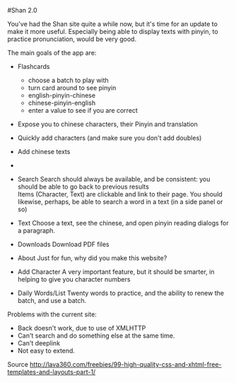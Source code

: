 #Shan 2.0

You've had the Shan site quite a while now, but it's time for an update to make it more useful. 
Especially being able to display texts with pinyin, to practice pronunciation, would be very good.

The main goals of the app are:

- Flashcards
  - choose a batch to play with
  - turn card around to see pinyin
  - english-pinyin-chinese
  - chinese-pinyin-english
  - enter a value to see if you are correct
- Expose you to chinese characters, their Pinyin and translation
- Quickly add characters (and make sure you don't add doubles)
- Add chinese texts
- 

- Search
  Search should always be available, and be consistent: you should be able to go back to previous results  
  Items (Character, Text) are clickable and link to their page.
  You should likewise, perhaps, be able to search a word in a text (in a side panel or so)
- Text
  Choose a text, see the chinese, and open pinyin reading dialogs for a paragraph.
- Downloads
  Download PDF files
- About
  Just for fun, why did you make this website?
- Add Character
  A very important feature, but it should be smarter, in helping to give you character numbers
- Daily Words/List
  Twenty words to practice, and the ability to renew the batch, and use a batch.


Problems with the current site:

- Back doesn't work, due to use of XMLHTTP
- Can't search and do something else at the same time.
- Can't deeplink
- Not easy to extend.

Source
http://lava360.com/freebies/99-high-quality-css-and-xhtml-free-templates-and-layouts-part-1/